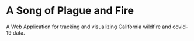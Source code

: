 # A Song of Plague and Fire
A Web Application for tracking and visualizing California wildfire and covid-19 data.
